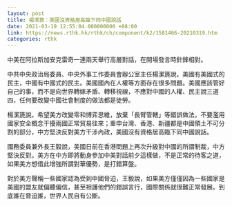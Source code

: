 ```yaml
---
layout: post
title: 楊潔篪：美國沒資格居高臨下同中國說話
date: 2021-03-19 12:55:04.000000000 +08:00
link: https://news.rthk.hk/rthk/ch/component/k2/1581466-20210319.htm
categories: rthk
---
```


中美在阿拉斯加安克雷奇一連兩天舉行高層對話，在開場發言時針鋒相對。

中共中央政治局委員、中央外事工作委員會辦公室主任楊潔篪說，美國有美國式的民主，中國有中國式的民主。美國國內在人權等方面存在很多問題。美國應該管好自己的事，而不是向世界轉嫁矛盾、轉移視線，不應對中國的人權、民主說三道四，任何要改變中國社會制度的做法都是徒勞。

楊潔篪說，希望美方改變零和博弈思維，放棄「長臂管轄」等錯誤做法，不要濫用國家安全概念干擾兩國正常貿易往來；重申台灣、香港、新疆都是中國領土不可分割的部分，中方堅決反對美方干涉內政，美國沒有資格居高臨下同中國說話。

國務委員兼外長王毅說，美國日前在香港問題上再次升級對中國的所謂制裁，中方堅決反對。美方在中方即將動身參加中美對話前夕這樣做，不是正常的待客之道，如果美方想借此增強所謂對華優勢，是打錯算盤。

對於美方聲稱一些國家認為受到中國脅迫，王毅說，如果美方僅僅因為一些國家是美國的盟友就偏聽偏信，甚至袒護他們的錯誤言行，國際關係就很難正常發展。到底誰在脅迫誰，世界人民自有公斷。
